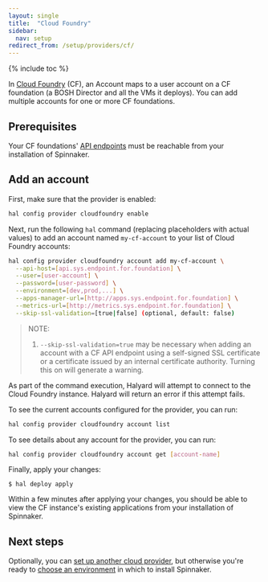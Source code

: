 ```yaml
---
layout: single
title:  "Cloud Foundry"
sidebar:
  nav: setup
redirect_from: /setup/providers/cf/
---
```


{% include toc %}

In [Cloud Foundry](https://www.cloudfoundry.org) (CF), an Account maps to a user account on a CF foundation (a BOSH Director and all the VMs it deploys). You can add multiple accounts for one or more CF foundations.

## Prerequisites

Your CF foundations' [API endpoints](https://docs.cloudfoundry.org/running/cf-api-endpoint.html) must be reachable from your installation of Spinnaker.

## Add an account

First, make sure that the provider is enabled:

``` bash
hal config provider cloudfoundry enable
```

Next, run the following `hal` command (replacing placeholders with actual values) to add an account named `my-cf-account` to your list of Cloud Foundry accounts:

``` bash
hal config provider cloudfoundry account add my-cf-account \
  --api-host=[api.sys.endpoint.for.foundation] \
  --user=[user-account] \
  --password=[user-password] \
  --environment=[dev,prod,...] \
  --apps-manager-url=[http://apps.sys.endpoint.for.foundation] \
  --metrics-url=[http://metrics.sys.endpoint.for.foundation] \
  --skip-ssl-validation=[true|false] (optional, default: false)
```

> NOTE:
> 1. `--skip-ssl-validation=true` may be necessary when adding an account with a CF API endpoint using a self-signed SSL certificate or a certificate issued by an internal certificate authority. Turning this on will generate a warning.


As part of the command execution, Halyard will attempt to connect to the Cloud Foundry instance. Halyard will return an error if this attempt fails.

To see the current accounts configured for the provider, you can run:

``` bash
hal config provider cloudfoundry account list
```

To see details about any account for the provider, you can run:

``` bash
hal config provider cloudfoundry account get [account-name]
```

Finally, apply your changes:

```
$ hal deploy apply
```

Within a few minutes after applying your changes, you should be able to view the CF instance's existing applications from your installation of Spinnaker.

## Next steps

Optionally, you can [set up another cloud provider](https://www.spinnaker.io/setup/install/providers/), but otherwise you're ready to [choose an environment](https://www.spinnaker.io/setup/install/environment/) in which to install Spinnaker.
